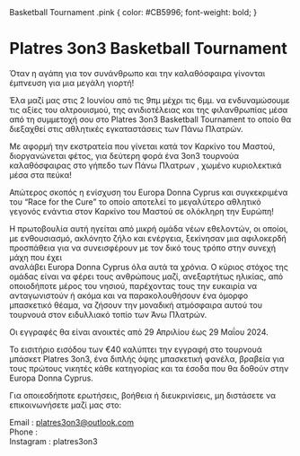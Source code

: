 <!DOCTYPE html>
<html lang="en">
<head>
    <meta charset="UTF-8">
    <meta name="viewport" content="width=device-width, initial-scale=1.0">
    Basketball Tournament
         .pink {
            color: #CB5996;
            font-weight: bold;
        }
    </head>
<body>
    <h1>Platres 3on3 Basketball Tournament </h1>
    <p>
 Όταν η αγάπη για τον συνάνθρωπο και την καλαθόσφαιρα γίνονται έμπνευση για μια μεγάλη γιορτή!
    
 Έλα μαζί μας στις 2 Ιουνίου από τις 9πμ μέχρι τις 6μμ. να ενδυναμώσουμε τις αξίες του αλτρουισμού, της ανιδιοτέλειας και της φιλανθρωπίας μέσα από τη συμμετοχή σου στο Platres 3on3 Basketball Tournament το οποίο θα διεξαχθεί                στις αθλητικές εγκαταστάσεις των Πάνω Πλατρών.
  
Με αφορμή την εκστρατεία που γίνεται κατά τον Καρκίνο του Μαστού, διοργανώνεται φέτος, για δεύτερη φορά ένα 3on3 τουρνούα καλαθόσφαιρας στο γήπεδο των Πάνω Πλατρων , χωμένο κυριολεκτικά μέσα στα πεύκα!

Απώτερος σκοπός η ενίσχυση του <span class="pink">Europa Donna Cyprus</span> και συγκεκριμένα του “Race for the Cure” το οποίο αποτελεί το μεγαλύτερο αθλητικό γεγονός ενάντια στον Καρκίνο του Μαστού σε ολόκληρη την Ευρώπη!
   
Η πρωτοβουλία αυτή ηγείται από μικρή ομάδα νέων εθελοντών, οι οποίοι, με ενθουσιασμό, ακλόνητο ζήλο και ενέργεια, ξεκίνησαν μια αφιλοκερδή προσπάθεια για να συνεισφέρουν με τον δικό τους τρόπο στην συνεχή μάχη που έχει              
αναλάβει <span class="pink">Europa Donna Cyprus</span> όλα αυτά τα χρόνια. Ο κύριος στόχος της ομάδας είναι να φέρει τους ανθρώπους μαζί, ανεξαρτήτως ηλικίας, από οποιοδήποτε μέρος του νησιού, παρέχοντας τους την ευκαιρία να                ανταγωνιστούν ή ακόμα και να παρακολουθήσουν ένα όμορφο μπασκετικό θέαμα, να ζήσουν την μοναδική ατμόσφαιρα αυτού του τουρνουά στον ειδυλλιακό τοπίο των Άνω Πλατρών.
    
Οι εγγραφές θα είναι ανοικτές από 29 Απριλίου έως 29 Μαΐου 2024.
    
Το εισιτήριο εισόδου των €40 καλύπτει την εγγραφή στο τουρνουά μπάσκετ Platres 3on3, ένα διπλής όψης μπασκετική φανέλα, βραβεία για τους πρώτους νικητές κάθε κατηγορίας και τα έσοδα που θα δοθούν στην <span class="pink">Europa Donna Cyprus</span>.
    
Για οποιεσδήποτε ερωτήσεις, βοήθεια ή διευκρινίσεις, μη διστάσετε να επικοινωνήσετε μαζί μας στο:
    </p>
    <p>
        Email : <a href="mailto:platres3on3@outlook.com">platres3on3@outlook.com</a><br>
        Phone : <br>
        Instagram : platres3on3 
    </p>
</body>
</html>
